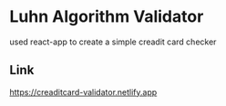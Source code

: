 # Luhn Algorithm Validator
used react-app to create a simple creadit card checker

## Link
https://creaditcard-validator.netlify.app